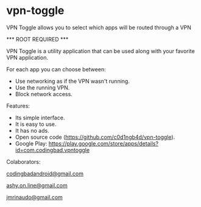 # vpn-toggle
VPN Toggle allows you to select which apps will be routed through a VPN

*** ROOT REQUIRED ***

VPN Toggle is a utility application that can be used along with your favorite VPN application. 

For each app you can choose between:

* Use networking as if the VPN wasn't running.
* Use the running VPN.
* Block network access.

Features:
* Its simple interface. 
* It is easy to use.
* It has no ads.
* Open source code (https://github.com/c0d1ngb4d/vpn-toggle).
* Google Play: https://play.google.com/store/apps/details?id=com.codingbad.vpntoggle

Colaborators:

codingbadandroid@gmail.com

ashy.on.line@gmail.com

jmrinaudo@gmail.com
